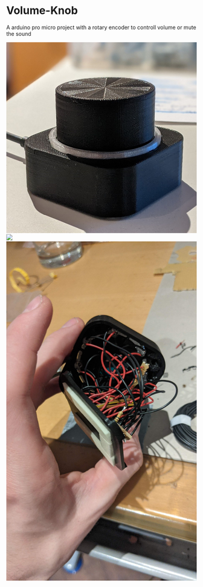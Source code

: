 # Volume-Knob
A arduino pro micro project with a rotary encoder to controll volume or mute the sound 

<img src="https://github.com/18Markus1984/Volume-Knob/blob/main/images/PXL_20210518_190823981.PORTRAIT.jpg" width="800">

<img src="https://github.com/18Markus1984/Volume-Knob/blob/main/images/volumeKnobGif.gif" width="800"/>

<img src="https://github.com/18Markus1984/Volume-Knob/blob/main/images/PXL_20210518_220220014.jpg" width="800">
